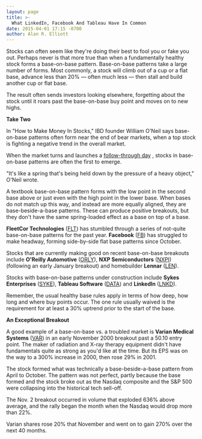 ```yaml
---
layout: page
title: >-
  What LinkedIn, Facebook And Tableau Have In Common
date: 2015-04-01 17:15 -0700
author: Alan R. Elliott
---
```





Stocks can often seem like they're doing their best to fool you or fake you out. Perhaps never is that more true than when a fundamentally healthy stock forms a base-on-base pattern. Base-on-base patterns take a large number of forms. Most commonly, a stock will climb out of a cup or a flat base, advance less than 20% — often much less — then stall and build another cup or flat base.

  

The result often sends investors looking elsewhere, forgetting about the stock until it roars past the base-on-base buy point and moves on to new highs.

  

**Take Two**

  

In "How to Make Money In Stocks," IBD founder William O'Neil says base-on-base patterns often form near the end of bear markets, when a top stock is fighting a negative trend in the overall market.

  

When the market turns and launches a [follow-through day](http://education.investors.com/courselandingpage.aspx?id=735764) , stocks in base-on-base patterns are often the first to emerge.

  

"It's like a spring that's being held down by the pressure of a heavy object," O'Neil wrote.

  

A textbook base-on-base pattern forms with the low point in the second base above or just even with the high point in the lower base. When bases do not match up this way, and instead are more equally aligned, they are base-beside-a-base patterns. These can produce positive breakouts, but they don't have the same spring-loaded effect as a base on top of a base.

  

**FleetCor Technologies** ([FLT](https://research.investors.com/quote.aspx?symbol=FLT)) has stumbled through a series of not-quite base-on-base patterns for the past year. **Facebook** ([FB](https://research.investors.com/quote.aspx?symbol=FB)) has struggled to make headway, forming side-by-side flat base patterns since October.

  

Stocks that are currently making good on recent base-on-base breakouts include **O'Reilly Automotive** ([ORLY](https://research.investors.com/quote.aspx?symbol=ORLY)), **NXP Semiconductors** ([NXPI](https://research.investors.com/quote.aspx?symbol=NXPI)) (following an early January breakout) and homebuilder **Lennar** ([LEN](https://research.investors.com/quote.aspx?symbol=LEN)).

  

Stocks with base-on-base patterns under construction include **Sykes Enterprises** ([SYKE](https://research.investors.com/quote.aspx?symbol=SYKE)), **Tableau Software** ([DATA](https://research.investors.com/quote.aspx?symbol=DATA)) and **LinkedIn** ([LNKD](https://research.investors.com/quote.aspx?symbol=LNKD)).

  

Remember, the usual healthy base rules apply in terms of how deep, how long and where buy points occur. The one rule usually waived is the requirement for at least a 30% uptrend prior to the start of the base.

  

**An Exceptional Breakout**

  

A good example of a base-on-base vs. a troubled market is **Varian Medical Systems** ([VAR](https://research.investors.com/quote.aspx?symbol=VAR)) in an early November 2000 breakout past a 50.10 entry point. The maker of radiation and X-ray therapy equipment didn't have fundamentals quite as strong as you'd like at the time. But its EPS was on the way to a 300% increase in 2000, then rose 29% in 2001.

  

The stock formed what was technically a base-beside-a-base pattern from April to October. The pattern was not perfect, partly because the base formed and the stock broke out as the Nasdaq composite and the S&P 500 were collapsing into the historical tech sell-off.

  

The Nov. 2 breakout occurred in volume that exploded 636% above average, and the rally began the month when the Nasdaq would drop more than 22%.

  

Varian shares rose 20% that November and went on to gain 270% over the next 40 months.




